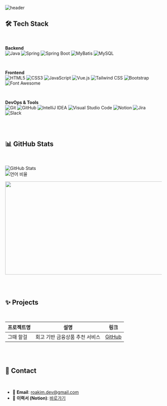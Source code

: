 ![header](https://capsule-render.vercel.app/api?type=waving&color=0:EE7752,100:23A6D5&height=270&section=header&text=Hi%20there!%20I'm%20Roa%20👋&fontSize=50&fontColor=ffffff&animation=fadeIn)


## 🛠️ Tech Stack
<br>

**Backend**  
![Java](https://img.shields.io/badge/Java-007396?style=flat&logo=java&logoColor=white)
![Spring](https://img.shields.io/badge/Spring-6DB33F?style=flat&logo=spring&logoColor=white)
![Spring Boot](https://img.shields.io/badge/SpringBoot-6DB33F?style=flat&logo=springboot&logoColor=white)
![MyBatis](https://img.shields.io/badge/MyBatis-0052CC?style=flat&logo=apache&logoColor=white)
![MySQL](https://img.shields.io/badge/MySQL-4479A1?style=flat&logo=mysql&logoColor=white)

<br>

**Frontend**  
![HTML5](https://img.shields.io/badge/HTML5-E34F26?style=flat&logo=html5&logoColor=white)
![CSS3](https://img.shields.io/badge/CSS3-1572B6?style=flat&logo=css3&logoColor=white)
![JavaScript](https://img.shields.io/badge/JavaScript-F7DF1E?style=flat&logo=javascript&logoColor=black)
![Vue.js](https://img.shields.io/badge/Vue.js-4FC08D?style=flat&logo=vue.js&logoColor=white)
![Tailwind CSS](https://img.shields.io/badge/TailwindCSS-38B2AC?style=flat&logo=tailwind-css&logoColor=white)
![Bootstrap](https://img.shields.io/badge/Bootstrap-7952B3?style=flat&logo=bootstrap&logoColor=white)
![Font Awesome](https://img.shields.io/badge/Font%20Awesome-339AF0?style=flat&logo=fontawesome&logoColor=white)

<br>

**DevOps & Tools**  
![Git](https://img.shields.io/badge/Git-F05032?style=flat&logo=git&logoColor=white)
![GitHub](https://img.shields.io/badge/GitHub-181717?style=flat&logo=github&logoColor=white)
![IntelliJ IDEA](https://img.shields.io/badge/IntelliJIDEA-000000?style=flat&logo=intellijidea&logoColor=white)
![Visual Studio Code](https://img.shields.io/badge/VSCode-007ACC?style=flat&logo=visualstudiocode&logoColor=white)
![Notion](https://img.shields.io/badge/Notion-000000?style=flat&logo=notion&logoColor=white)
![Jira](https://img.shields.io/badge/Jira-0052CC?style=flat&logo=jira&logoColor=white)
![Slack](https://img.shields.io/badge/Slack-4A154B?style=flat&logo=slack&logoColor=white)

<br><br>

## 📊 GitHub Stats

<br>

![GitHub Stats](https://github-readme-stats.vercel.app/api?username=roa5108&show_icons=true&theme=tokyonight)  
![언어 비율](https://github-readme-stats.vercel.app/api/top-langs/?username=roa5108&layout=compact&theme=tokyonight)

<a href="https://www.gitanimals.org/en_US?utm_medium=image&utm_source=roa5108&utm_content=farm">
<img
  src="https://render.gitanimals.org/farms/roa5108"
  width="600"
  height="300"
/>
</a>

<br><br>

## ✨ Projects

<br>


| 프로젝트명   | 설명 | 링크 |
|--------------|------|------|
| 그때 할걸   | 회고 기반 금융상품 추천 서비스 | [GitHub](https://github.com/Halggeol) |




<br><br>


## 🔗 Contact

<br>

- 📮 **Email**: roakim.dev@gmail.com  
- 📝 **이력서 (Notion)**: [바로가기](https://www.notion.so/your-resume-link)
